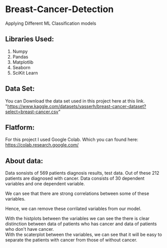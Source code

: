 # Breast-Cancer-Detection
Applying Different ML Classification models



## Libraries Used:  
  
1. Numpy  
2. Pandas  
3. Matplotlib  
4. Seaborn  
5. SciKit Learn   

## Data Set:  
  
You can Download the data set used in this project here at this link.  
"https://www.kaggle.com/datasets/yasserh/breast-cancer-dataset?select=breast-cancer.csv"  



## Flatform:  
  
For this project I used Google Colab. Which you can found here: https://colab.research.google.com/  



## About data:  

Data sonsists of 569 patients diagnosis results, test data. Out of these 212 patients are diagnosed with cancer. Data consists of 30 dependent variables and one dependent variable.  

We can see that there are strong correlations between some of these variables.  

Hence, we can remove these corrilated variables from our model.  

With the histplots between the variables we can see the there is clear distinction between data of patients who has cancer and data of patients who don't have cancer.  
With the scaterplot between the variables, we can see that it will be easy to separate the patients with cancer from those of without cancer.  
